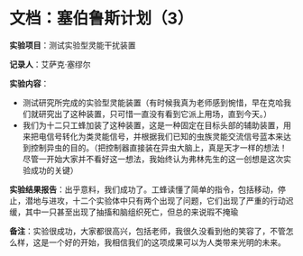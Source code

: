 # 文档：塞伯鲁斯计划（3）

**实验项目**：测试实验型灵能干扰装置

**记录人**：艾萨克·塞缪尔

**实验内容**：

- 测试研究所完成的实验型灵能装置（有时候我真为老师感到惋惜，早在克哈我们就研究出了这种装置，只可惜一直没有看到它派上用场，直到今天。）
- 我们为十二只工蜂加装了这种装置，这是一种固定在目标头部的辅助装置，用来把电信号转化为类灵能信号，并根据我们已知的虫族灵能交流信号蓝本来达到控制异虫的目的。（把控制器直接装在异虫大脑上，真是天才一样的想法！尽管一开始大家并不看好这一想法，我始终认为弗林先生的这一创想是这次实验成功的关键）

**实验结果报告**：出乎意料，我们成功了。工蜂读懂了简单的指令，包括移动，停止，潜地与进攻，十二个实验体中只有两个出现了问题，它们出现了严重的行动迟缓，其中一只甚至出现了抽搐和脑组织死亡，但总的来说瑕不掩瑜

**备注**：实验很成功，大家都很高兴，包括老师，我很久没看到他的笑容了，不管怎么样，这是一个好的开始，我相信我们的这项成果可以为人类带来光明的未来。